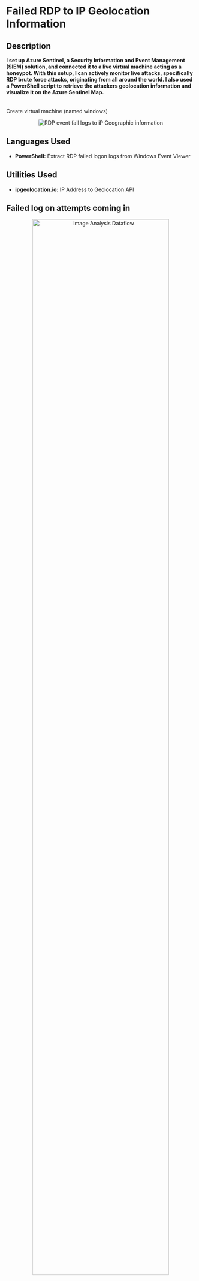 <h1>Failed RDP to IP Geolocation Information</h1>

<h2>Description</h2>
<b>I set up Azure Sentinel, a Security Information and Event Management (SIEM) solution, and connected it to a live virtual machine acting as a honeypot. With this setup, I can actively monitor live attacks, specifically RDP brute force attacks, originating from all around the world. I also used a PowerShell script to retrieve the attackers geolocation information and visualize it on the Azure Sentinel Map.


</b>
<br />
<br />

<br />
Create virtual machine (named windows)
<p align="center">
<img src="https://i.imgur.com/lYv9SsU.jpg" alt="RDP event fail logs to iP Geographic information"/>
</p>
<h2>Languages Used</h2>

- <b>PowerShell:</b> Extract RDP failed logon logs from Windows Event Viewer 

<h2>Utilities Used</h2>

- <b>ipgeolocation.io:</b> IP Address to Geolocation API

<h2>Failed log on attempts coming in</h2>

<p align="center">
<img src="https://i.imgur.com/pbs6lqS.jpg" height="85%" width="85%" alt="Image Analysis Dataflow"/>
</p>

<h2>World map of incoming attacks after 24 hours (built custom logs including geodata)</h2>

<p align="center">
<img src="https://i.imgur.com/K3W2TBl.jpg" height="85%" width="85%" alt="Image Analysis Dataflow"/>
</p>


<!--
 ```diff
- text in red
+ text in green
! text in orange
# text in gray
@@ text in purple (and bold)@@
```
--!>
